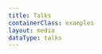 ```yaml
---
title: Talks
containerClass: examples
layout: media
dataType: talks
---
```


<!--
  If you're looking to add content to our Talks page,
  Go to ../source/_data/talks.yml and add your talk.
-->
